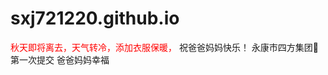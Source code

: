 # sxj721220.github.io
<font color="#ff0000">秋天即将离去，天气转冷，添加衣服保暖，</font>
祝爸爸妈妈快乐！
永康市四方集团👭
第一次提交
爸爸妈妈幸福

